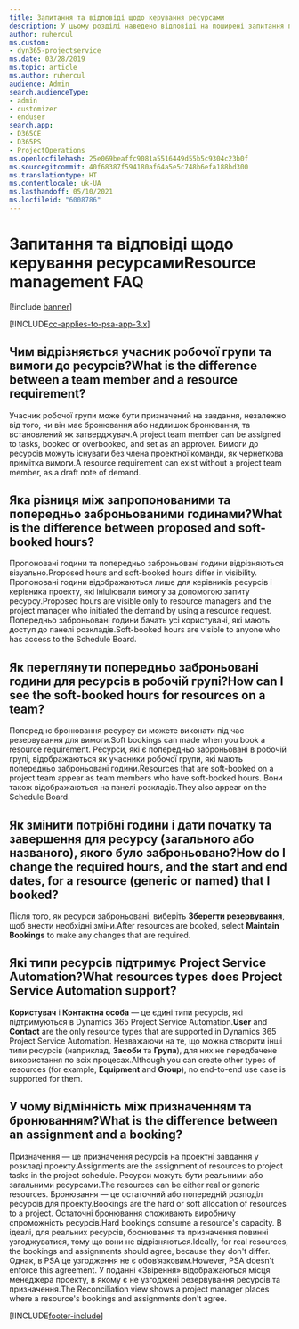 ```yaml
---
title: Запитання та відповіді щодо керування ресурсами
description: У цьому розділі наведено відповіді на поширені запитання про керування ресурсами.
author: ruhercul
ms.custom:
- dyn365-projectservice
ms.date: 03/28/2019
ms.topic: article
ms.author: ruhercul
audience: Admin
search.audienceType:
- admin
- customizer
- enduser
search.app:
- D365CE
- D365PS
- ProjectOperations
ms.openlocfilehash: 25e069beaffc9081a5516449d55b5c9304c23b0f
ms.sourcegitcommit: 40f68387f594180af64a5e5c748b6efa188bd300
ms.translationtype: HT
ms.contentlocale: uk-UA
ms.lasthandoff: 05/10/2021
ms.locfileid: "6008786"
---
```

# <a name="resource-management-faq"></a><span data-ttu-id="6e954-103">Запитання та відповіді щодо керування ресурсами</span><span class="sxs-lookup"><span data-stu-id="6e954-103">Resource management FAQ</span></span>

[!include [banner](../includes/psa-now-project-operations.md)]

[!INCLUDE[cc-applies-to-psa-app-3.x](../includes/cc-applies-to-psa-app-3x.md)]

## <a name="what-is-the-difference-between-a-team-member-and-a-resource-requirement"></a><span data-ttu-id="6e954-104">Чим відрізняється учасник робочої групи та вимоги до ресурсів?</span><span class="sxs-lookup"><span data-stu-id="6e954-104">What is the difference between a team member and a resource requirement?</span></span>

<span data-ttu-id="6e954-105">Учасник робочої групи може бути призначений на завдання, незалежно від того, чи він має бронювання або надлишок бронювання, та встановлений як затверджувач.</span><span class="sxs-lookup"><span data-stu-id="6e954-105">A project team member can be assigned to tasks, booked or overbooked, and set as an approver.</span></span> <span data-ttu-id="6e954-106">Вимоги до ресурсів можуть існувати без члена проектної команди, як чернеткова примітка вимоги.</span><span class="sxs-lookup"><span data-stu-id="6e954-106">A resource requirement can exist without a project team member, as a draft note of demand.</span></span> 

## <a name="what-is-the-difference-between-proposed-and-soft-booked-hours"></a><span data-ttu-id="6e954-107">Яка різниця між запропонованими та попередньо заброньованими годинами?</span><span class="sxs-lookup"><span data-stu-id="6e954-107">What is the difference between proposed and soft-booked hours?</span></span>

<span data-ttu-id="6e954-108">Пропоновані години та попередньо заброньовані години відрізняються візуально.</span><span class="sxs-lookup"><span data-stu-id="6e954-108">Proposed hours and soft-booked hours differ in visibility.</span></span> <span data-ttu-id="6e954-109">Пропоновані години відображаються лише для керівників ресурсів і керівника проекту, які ініціювали вимогу за допомогою запиту ресурсу.</span><span class="sxs-lookup"><span data-stu-id="6e954-109">Proposed hours are visible only to resource managers and the project manager who initiated the demand by using a resource request.</span></span> <span data-ttu-id="6e954-110">Попередньо заброньовані години бачать усі користувачі, які мають доступ до панелі розкладів.</span><span class="sxs-lookup"><span data-stu-id="6e954-110">Soft-booked hours are visible to anyone who has access to the Schedule Board.</span></span>

## <a name="how-can-i-see-the-soft-booked-hours-for-resources-on-a-team"></a><span data-ttu-id="6e954-111">Як переглянути попередньо заброньовані години для ресурсів в робочій групі?</span><span class="sxs-lookup"><span data-stu-id="6e954-111">How can I see the soft-booked hours for resources on a team?</span></span>

<span data-ttu-id="6e954-112">Попереднє бронювання ресурсу ви можете виконати під час резервування для вимоги.</span><span class="sxs-lookup"><span data-stu-id="6e954-112">Soft bookings can made when you book a resource requirement.</span></span> <span data-ttu-id="6e954-113">Ресурси, які є попередньо заброньовані в робочій групі, відображаються як учасники робочої групи, які мають попередньо заброньовані години.</span><span class="sxs-lookup"><span data-stu-id="6e954-113">Resources that are soft-booked on a project team appear as team members who have soft-booked hours.</span></span> <span data-ttu-id="6e954-114">Вони також відображаються на панелі розкладів.</span><span class="sxs-lookup"><span data-stu-id="6e954-114">They also appear on the Schedule Board.</span></span>

## <a name="how-do-i-change-the-required-hours-and-the-start-and-end-dates-for-a-resource-generic-or-named-that-i-booked"></a><span data-ttu-id="6e954-115">Як змінити потрібні години і дати початку та завершення для ресурсу (загального або названого), якого було заброньовано?</span><span class="sxs-lookup"><span data-stu-id="6e954-115">How do I change the required hours, and the start and end dates, for a resource (generic or named) that I booked?</span></span>

<span data-ttu-id="6e954-116">Після того, як ресурси заброньовані, виберіть **Зберегти резервування**, щоб внести необхідні зміни.</span><span class="sxs-lookup"><span data-stu-id="6e954-116">After resources are booked, select **Maintain Bookings** to make any changes that are required.</span></span>

## <a name="what-resources-types-does-project-service-automation-support"></a><span data-ttu-id="6e954-117">Які типи ресурсів підтримує Project Service Automation?</span><span class="sxs-lookup"><span data-stu-id="6e954-117">What resources types does Project Service Automation support?</span></span>

<span data-ttu-id="6e954-118">**Користувач** і **Контактна особа** — це єдині типи ресурсів, які підтримуються в Dynamics 365 Project Service Automation.</span><span class="sxs-lookup"><span data-stu-id="6e954-118">**User** and **Contact** are the only resource types that are supported in Dynamics 365 Project Service Automation.</span></span> <span data-ttu-id="6e954-119">Незважаючи на те, що можна створити інші типи ресурсів (наприклад, **Засоби** та **Група**), для них не передбачене використання по всіх процесах.</span><span class="sxs-lookup"><span data-stu-id="6e954-119">Although you can create other types of resources (for example, **Equipment** and **Group**), no end-to-end use case is supported for them.</span></span>

## <a name="what-is-the-difference-between-an-assignment-and-a-booking"></a><span data-ttu-id="6e954-120">У чому відмінність між призначенням та бронюванням?</span><span class="sxs-lookup"><span data-stu-id="6e954-120">What is the difference between an assignment and a booking?</span></span>

<span data-ttu-id="6e954-121">Призначення — це призначення ресурсів на проектні завдання у розкладі проекту.</span><span class="sxs-lookup"><span data-stu-id="6e954-121">Assignments are the assignment of resources to project tasks in the project schedule.</span></span> <span data-ttu-id="6e954-122">Ресурси можуть бути реальними або загальними ресурсами.</span><span class="sxs-lookup"><span data-stu-id="6e954-122">The resources can be either real or generic resources.</span></span> <span data-ttu-id="6e954-123">Бронювання — це остаточний або попередній розподіл ресурсів для проекту.</span><span class="sxs-lookup"><span data-stu-id="6e954-123">Bookings are the hard or soft allocation of resources to a project.</span></span> <span data-ttu-id="6e954-124">Остаточні бронювання споживають виробничу спроможність ресурсів.</span><span class="sxs-lookup"><span data-stu-id="6e954-124">Hard bookings consume a resource's capacity.</span></span> <span data-ttu-id="6e954-125">В ідеалі, для реальних ресурсів, бронювання та призначення повинні узгоджуватися, тому що вони не відрізняються.</span><span class="sxs-lookup"><span data-stu-id="6e954-125">Ideally, for real resources, the bookings and assignments should agree, because they don't differ.</span></span> <span data-ttu-id="6e954-126">Однак, в PSA це узгодження не є обов’язковим.</span><span class="sxs-lookup"><span data-stu-id="6e954-126">However, PSA doesn't enforce this agreement.</span></span> <span data-ttu-id="6e954-127">У поданні «Звірення» відображаються місця менеджера проекту, в якому є не узгоджені резервування ресурсів та призначення.</span><span class="sxs-lookup"><span data-stu-id="6e954-127">The Reconciliation view shows a project manager places where a resource's bookings and assignments don't agree.</span></span>


[!INCLUDE[footer-include](../includes/footer-banner.md)]